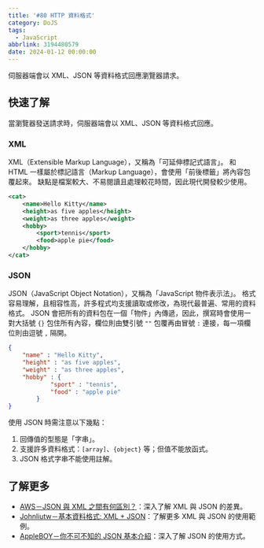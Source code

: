 ```yaml
---
title: '#80 HTTP 資料格式'
category: DoJS
tags:
  - JavaScript
abbrlink: 3194480579
date: 2024-01-12 00:00:00
---
```

伺服器端會以 XML、JSON 等資料格式回應瀏覽器請求。
<!--more-->
## 快速了解
當瀏覽器發送請求時，伺服器端會以 XML、JSON 等資料格式回應。
### XML
XML（Extensible Markup Language），又稱為「可延伸標記式語言」。
和 HTML 一樣屬於標記語言（Markup Language），會使用「前後標籤」將內容包覆起來。
缺點是檔案較大、不易閱讀且處理較花時間，因此現代開發較少使用。
```xml
<cat>
	<name>Hello Kitty</name>
	<height>as five apples</height>
	<weight>as three apples</weight>
	<hobby>
		<sport>tennis</sport>
		<food>apple pie</food>
	</hobby>
</cat>
```
### JSON
JSON（JavaScript Object Notation），又稱為「JavaScript 物件表示法」。
格式容易理解，且相容性高，許多程式均支援讀取或修改，為現代最普遍、常用的資料格式。
JSON 會把所有的資料包在一個「物件」內傳遞，因此，撰寫時會使用一對大括號 `{}` 包住所有內容，欄位則由雙引號 `""` 包覆再由冒號 `:` 連接，每一項欄位則由逗號 `,` 隔開。
```json
{
	"name" : "Hello Kitty",
	"height" : "as five apples",
	"weight" : "as three apples",
	"hobby" : {
			"sport" : "tennis",
			"food" : "apple pie"
		}
}
```
使用 JSON 時需注意以下幾點：
1. 回傳值的型態是「字串」。
2. 支援許多資料格式：`[array]`、`{object}` 等；但值不能放函式。
3. JSON 格式字串不能使用註解。
## 了解更多
- [AWS－JSON 與 XML 之間有何區別？](https://aws.amazon.com/tw/compare/the-difference-between-json-xml/)：深入了解 XML 與 JSON 的差異。
- [Johnliutw－基本資料格式: XML + JSON](https://medium.com/johnliu-%E7%9A%84%E8%BB%9F%E9%AB%94%E5%B7%A5%E7%A8%8B%E6%80%9D%E7%B6%AD/%E5%BE%8C%E7%AB%AF%E5%B7%A5%E7%A8%8B%E5%B8%AB%E7%9A%84%E7%AC%AC%E4%B8%80%E5%A0%82%E8%AA%B2-7-%E5%9F%BA%E6%9C%AC%E8%B3%87%E6%96%99%E6%A0%BC%E5%BC%8F-xml-json-bf310696125)：了解更多 XML 與 JSON 的使用範例。
- [AppleBOY－你不可不知的 JSON 基本介紹](https://blog.wu-boy.com/2011/04/你不可不知的-json-基本介紹/)：深入了解 JSON 的使用方式。